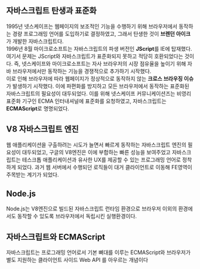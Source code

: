 ## 자바스크립트 탄생과 표준화
1995년 넷스케이프는 웹페이지의 보조적인 기능을 수행하기 위해 브라우저에서 동작하는 경량 프로그래밍 언어를 도입하기로 결정하였고, 그래서 탄생한 것이
**브렌던 아이크**가 개발한 자바스크립트다.   
1996년 8월 마이크로소프트는 자바스크립트의 파생 버전인 **JScript**를 IE에 탑재했다. 여기서 문제는 JScript와 자바스크립트가 표준화되지 못하고 적당히 호환되었다는 것이다.
즉, 넷스케이프와 마이크로소프트는 자사 브라우저의 시장 점유율을 높이기 위해 자바 브라우저에서만 동작하는 기능을 경쟁적으로 추가하기 시작했다.  
이로 인해 브라우저에 따라 웹페이지가 정상적으로 동작하지 않는 **크로스 브라우징 이슈**가 발생하기 시작했다. 이에 파편화를 방지하고 모든 브라우저에서 동작하는 표준화된 자바스크립트의 필요성이 대두되었다.
이를 위해 넷스케이프 커뮤니케이션즈는 비영리 표준화 기구인 ECMA 인터내셔널에 표준화를 요청하였고, 자바스크립트는 **ECMAScript**로 명명되었다.

## V8 자바스크립트 엔진
웹 애플리케이션을 구출하려는 시도가 늘면서 빠르게 동작하는 자바스크립트 엔진의 필요성이 대두되었고, 구글의 V8엔진은 이에 부합하는 빠른 성능을 보여주었고 자바스크립트는 테스크톱 애플리케이션과 유사한 UX를 제공할 수 있는 프로그래밍 언어로 정착하게 되었다. 과거 웹 서버에서 수행되던 로직들이 대거 클라이언트로 이동해 FE영역이 주목받는 계기가 되었다.

## Node.js
Node.js는 V8엔진으로 빌드된 자바스크립트 런타임 환경으로 브라우저 이외의 환경에서도 동작할 수 있도록 브라우저에서 독립시킨 실행환경이다.

## 자바스크립트와 ECMAScript
자바스크립트는 프로그래밍 언어로서 기본 뼈대를 이루는 ECMAScript와 브라우저가 별도 지원하는 클라이언트 사이드 Web API 를 아우르는 개념이다